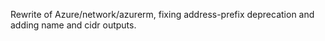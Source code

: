 Rewrite of Azure/network/azurerm, fixing address-prefix deprecation and adding name and cidr outputs.